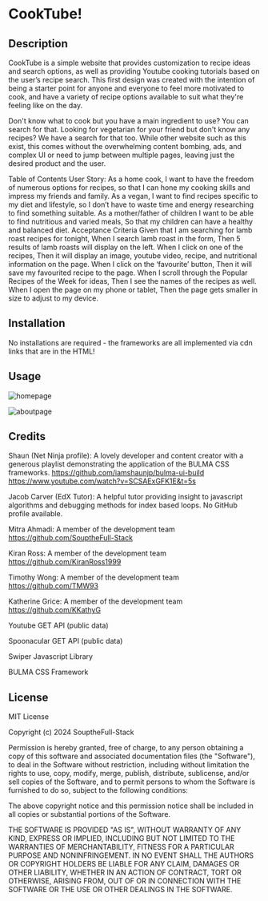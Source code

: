 # CookTube!

## Description
CookTube is a simple website that provides customization to recipe ideas and search options, as well as providing Youtube cooking tutorials based on the user’s recipe search. This first design was created with the intention of being a starter point for anyone and everyone to feel more motivated to cook, and have a variety of recipe options available to suit what they're feeling like on the day.

Don't know what to cook but you have a main ingredient to use? You can search for that. Looking for vegetarian for your friend but don't know any recipes? We have a search for that too. While other website such as this exist, this comes without the overwhelming content bombing, ads, and complex UI or need to jump between multiple pages, leaving just the desired product and the user.

Table of Contents
User Story: As a home cook, I want to have the freedom of numerous options for recipes, so that I can hone my cooking skills and impress my friends and family. As a vegan, I want to find recipes specific to my diet and lifestyle, so I don’t have to waste time and energy researching to find something suitable. As a mother/father of children I want to be able to find nutritious and varied meals, So that my children can have a healthy and balanced diet. Acceptance Criteria Given that I am searching for lamb roast recipes for tonight, When I search lamb roast in the form, Then 5 results of lamb roasts will display on the left. When I click on one of the recipes, Then it will display an image, youtube video, recipe, and nutritional information on the page. When I click on the ‘favourite’ button, Then it will save my favourited recipe to the page. When I scroll through the Popular Recipes of the Week for ideas, Then I see the names of the recipes as well. When I open the page on my phone or tablet, Then the page gets smaller in size to adjust to my device.

## Installation
No installations are required - the frameworks are all implemented via cdn links that are in the HTML!

## Usage

![homepage](https://github.com/KiranRoss1999/Recipe-Recommendation-Platform/assets/158979754/b8719923-08f9-4d27-b562-0fb8e47494cf)

![aboutpage](https://github.com/KiranRoss1999/Recipe-Recommendation-Platform/assets/158979754/4416284b-cfb4-4969-8f60-3fec2e528c83)


## Credits
Shaun (Net Ninja profile): A lovely developer and content creator with a generous playlist demonstrating the application of the BULMA CSS frameworks. https://github.com/iamshaunjp/bulma-ui-build https://www.youtube.com/watch?v=SCSAExGFK1E&t=5s

Jacob Carver (EdX Tutor): A helpful tutor providing insight to javascript algorithms and debugging methods for index based loops. No GitHub profile available.

Mitra Ahmadi: A member of the development team https://github.com/SouptheFull-Stack

Kiran Ross: A member of the development team https://github.com/KiranRoss1999

Timothy Wong: A member of the development team https://github.com/TMW93

Katherine Grice: A member of the development team https://github.com/KKathyG

Youtube GET API (public data)

Spoonacular GET API (public data)

Swiper Javascript Library

BULMA CSS Framework

## License
MIT License

Copyright (c) 2024 SouptheFull-Stack

Permission is hereby granted, free of charge, to any person obtaining a copy of this software and associated documentation files (the "Software"), to deal in the Software without restriction, including without limitation the rights to use, copy, modify, merge, publish, distribute, sublicense, and/or sell copies of the Software, and to permit persons to whom the Software is furnished to do so, subject to the following conditions:

The above copyright notice and this permission notice shall be included in all copies or substantial portions of the Software.

THE SOFTWARE IS PROVIDED "AS IS", WITHOUT WARRANTY OF ANY KIND, EXPRESS OR IMPLIED, INCLUDING BUT NOT LIMITED TO THE WARRANTIES OF MERCHANTABILITY, FITNESS FOR A PARTICULAR PURPOSE AND NONINFRINGEMENT. IN NO EVENT SHALL THE AUTHORS OR COPYRIGHT HOLDERS BE LIABLE FOR ANY CLAIM, DAMAGES OR OTHER LIABILITY, WHETHER IN AN ACTION OF CONTRACT, TORT OR OTHERWISE, ARISING FROM, OUT OF OR IN CONNECTION WITH THE SOFTWARE OR THE USE OR OTHER DEALINGS IN THE SOFTWARE.

